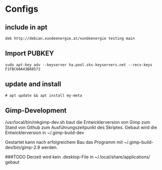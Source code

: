 # Configs 

## include in apt
	deb http://debian.xundeenergie.at/xundeenergie testing main

## Import PUBKEY
	sudo apt-key adv --keyserver ha.pool.sks-keyservers.net --recv-keys F1FBC60A43B88572

## update and install
	# apt update && apt install my-meta

## Gimp-Development
/usr/local/bin/mkgimp-dev.sh baut die Entwicklerversion von Gimp zum Stand von Github zum Ausführungszeitpunkt des Skriptes.
Gebaut wird die Entwicklerversion in 
	~/.gimp-build-dev

Gestartet kann nach erfolgreichem Bau das Programm mit
	~/.gimp-build-dev/bin/gimp-2.9
werden.

###TODO
Derzeit wird kein .desktop-File in ~/.local/share/applications/ gebaut
